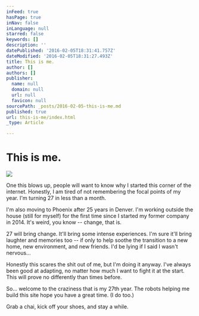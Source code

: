```yaml
---
inFeed: true
hasPage: true
inNav: false
inLanguage: null
starred: false
keywords: []
description: ''
datePublished: '2016-02-05T18:31:41.757Z'
dateModified: '2016-02-05T18:31:27.493Z'
title: This is me.
author: []
authors: []
publisher:
  name: null
  domain: null
  url: null
  favicon: null
sourcePath: _posts/2016-02-05-this-is-me.md
published: true
url: this-is-me/index.html
_type: Article

---
```

# This is me.
![](https://the-grid-user-content.s3-us-west-2.amazonaws.com/11a42f70-8b9b-4c80-8dc4-d5e4cceef17c.jpg)

One this blows up, people will want to know why I started this corner of the internet. Honestly, I am tired of not remembering the focal points of my year. I'm turning 27 in less than a month. 

I'm also moving to Phoenix after 25 years in Denver. I'm working outside the house (still for myself) for the first time since I started my former company in 2014\. It's weird, you know -- change, that is. 

27 will bring change. It'll bring some intense experiences. I'm sure it'll bring laughter and memories too -- if only to help soothe the transition to a new home, new environment, and new friends. I'd be lying if I said I wasn't nervous... 

Honestly this scares the shit out of me, but I'm doing it anyway. I've always been good at adapting, no matter how much I want to fight it at the start. This will prove no differently than times before. 

So... welcome to the craziness that is my 27th year. The robots helping me build this site hope you have a great time. (I do too.)

Grab a chai, kick off your shoes, and stay a while.